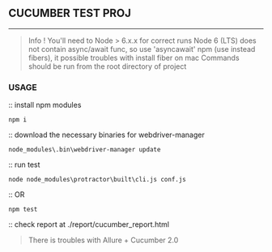 ## CUCUMBER TEST PROJ
***

> Info !
> You'll need to Node > 6.x.x for correct runs
> Node 6 (LTS) does not contain async/await func, so use 'asyncawait' npm (use instead fibers), it possible troubles with install fiber on mac
> Commands should be run from the root directory of project

### USAGE

:: install npm modules 

    npm i

:: download the necessary binaries for webdriver-manager

    node_modules\.bin\webdriver-manager update

:: run test

    node node_modules\protractor\built\cli.js conf.js

:: OR

    npm test

:: check report at ./report/cucumber_report.html

> There is troubles with Allure + Cucumber 2.0